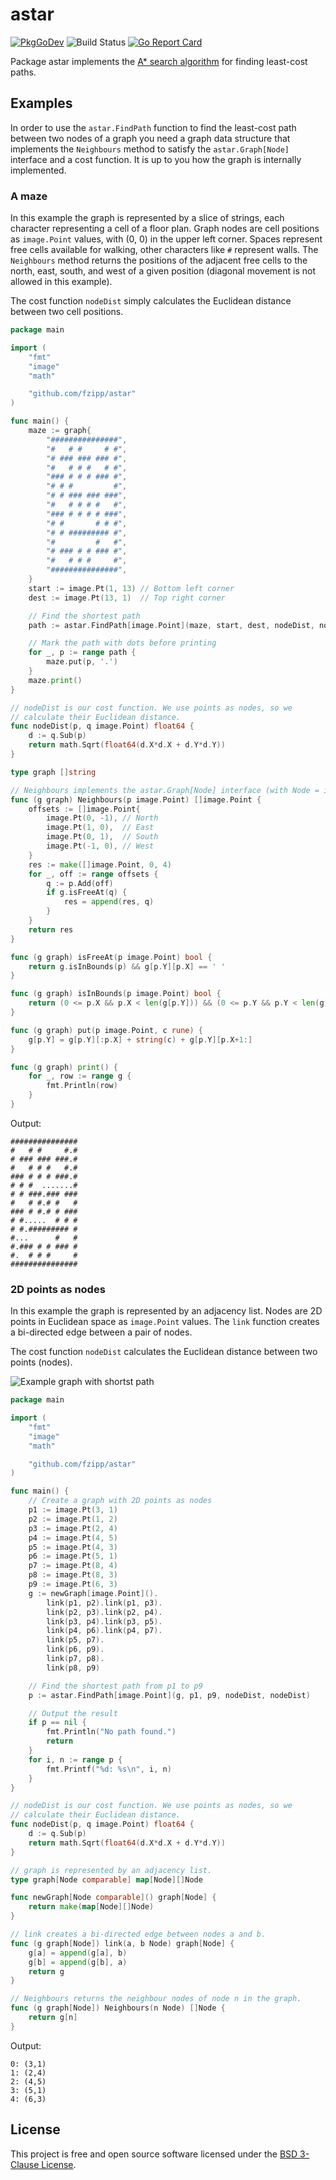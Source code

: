 # astar

[![PkgGoDev](https://pkg.go.dev/badge/github.com/fzipp/astar)](https://pkg.go.dev/github.com/fzipp/astar)
![Build Status](https://github.com/fzipp/astar/workflows/build/badge.svg)
[![Go Report Card](https://goreportcard.com/badge/github.com/fzipp/astar)](https://goreportcard.com/report/github.com/fzipp/astar)

Package astar implements the
[A* search algorithm](https://en.wikipedia.org/wiki/A*_search_algorithm)
for finding least-cost paths.

## Examples

In order to use the `astar.FindPath` function to find the least-cost path
between two nodes of a graph you need a graph data structure that implements
the `Neighbours` method to satisfy the `astar.Graph[Node]` interface and a
cost function. It is up to you how the graph is internally implemented.

### A maze

In this example the graph is represented by a slice of strings, each character
representing a cell of a floor plan. Graph nodes are cell positions
as `image.Point` values, with (0, 0) in the upper left corner. 
Spaces represent free cells available for walking, other characters like
`#` represent walls.
The `Neighbours` method returns the positions of the adjacent free cells
to the north, east, south, and west of a given position (diagonal movement
is not allowed in this example).

The cost function `nodeDist` simply calculates the Euclidean distance
between two cell positions.

```go
package main

import (
	"fmt"
	"image"
	"math"

	"github.com/fzipp/astar"
)

func main() {
	maze := graph{
		"###############",
		"#   # #     # #",
		"# ### ### ### #",
		"#   # # #   # #",
		"### # # # ### #",
		"# # #         #",
		"# # ### ### ###",
		"#   # # # #   #",
		"### # # # # ###",
		"# #       # # #",
		"# # ######### #",
		"#         #   #",
		"# ### # # ### #",
		"#   # # #     #",
		"###############",
	}
	start := image.Pt(1, 13) // Bottom left corner
	dest := image.Pt(13, 1)  // Top right corner

	// Find the shortest path
	path := astar.FindPath[image.Point](maze, start, dest, nodeDist, nodeDist)

	// Mark the path with dots before printing
	for _, p := range path {
		maze.put(p, '.')
	}
	maze.print()
}

// nodeDist is our cost function. We use points as nodes, so we
// calculate their Euclidean distance.
func nodeDist(p, q image.Point) float64 {
	d := q.Sub(p)
	return math.Sqrt(float64(d.X*d.X + d.Y*d.Y))
}

type graph []string

// Neighbours implements the astar.Graph[Node] interface (with Node = image.Point).
func (g graph) Neighbours(p image.Point) []image.Point {
	offsets := []image.Point{
		image.Pt(0, -1), // North
		image.Pt(1, 0),  // East
		image.Pt(0, 1),  // South
		image.Pt(-1, 0), // West
	}
	res := make([]image.Point, 0, 4)
	for _, off := range offsets {
		q := p.Add(off)
		if g.isFreeAt(q) {
			res = append(res, q)
		}
	}
	return res
}

func (g graph) isFreeAt(p image.Point) bool {
	return g.isInBounds(p) && g[p.Y][p.X] == ' '
}

func (g graph) isInBounds(p image.Point) bool {
	return (0 <= p.X && p.X < len(g[p.Y])) && (0 <= p.Y && p.Y < len(g))
}

func (g graph) put(p image.Point, c rune) {
	g[p.Y] = g[p.Y][:p.X] + string(c) + g[p.Y][p.X+1:]
}

func (g graph) print() {
	for _, row := range g {
		fmt.Println(row)
	}
}
```

Output:

```
###############
#   # #     #.#
# ### ### ###.#
#   # # #   #.#
### # # # ###.#
# # #  .......#
# # ###.### ###
#   # #.# #   #
### # #.# # ###
# #.....  # # #
# #.######### #
#...      #   #
#.### # # ### #
#.  # # #     #
###############
```

### 2D points as nodes

In this example the graph is represented by an adjacency list. Nodes are
2D points in Euclidean space as `image.Point` values. The `link` function
creates a bi-directed edge between a pair of nodes.

The cost function `nodeDist` calculates the Euclidean distance
between two points (nodes).

![Example graph with shortst path](doc/example1.png?raw=true)

```go
package main

import (
	"fmt"
	"image"
	"math"

	"github.com/fzipp/astar"
)

func main() { 
	// Create a graph with 2D points as nodes
	p1 := image.Pt(3, 1)
	p2 := image.Pt(1, 2)
	p3 := image.Pt(2, 4)
	p4 := image.Pt(4, 5)
	p5 := image.Pt(4, 3)
	p6 := image.Pt(5, 1)
	p7 := image.Pt(8, 4)
	p8 := image.Pt(8, 3)
	p9 := image.Pt(6, 3)
	g := newGraph[image.Point]().
		link(p1, p2).link(p1, p3).
		link(p2, p3).link(p2, p4).
		link(p3, p4).link(p3, p5).
		link(p4, p6).link(p4, p7).
		link(p5, p7).
		link(p6, p9).
		link(p7, p8).
		link(p8, p9)

	// Find the shortest path from p1 to p9
	p := astar.FindPath[image.Point](g, p1, p9, nodeDist, nodeDist)

	// Output the result
	if p == nil {
		fmt.Println("No path found.")
		return
	}
	for i, n := range p {
		fmt.Printf("%d: %s\n", i, n)
	}
}

// nodeDist is our cost function. We use points as nodes, so we
// calculate their Euclidean distance.
func nodeDist(p, q image.Point) float64 {
	d := q.Sub(p)
	return math.Sqrt(float64(d.X*d.X + d.Y*d.Y))
}

// graph is represented by an adjacency list.
type graph[Node comparable] map[Node][]Node

func newGraph[Node comparable]() graph[Node] {
	return make(map[Node][]Node)
}

// link creates a bi-directed edge between nodes a and b.
func (g graph[Node]) link(a, b Node) graph[Node] {
	g[a] = append(g[a], b)
	g[b] = append(g[b], a)
	return g
}

// Neighbours returns the neighbour nodes of node n in the graph.
func (g graph[Node]) Neighbours(n Node) []Node {
	return g[n]
}
```

Output:

```
0: (3,1)
1: (2,4)
2: (4,5)
3: (5,1)
4: (6,3)
```

## License

This project is free and open source software licensed under the
[BSD 3-Clause License](LICENSE).
